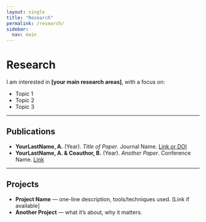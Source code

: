```yaml
---
layout: single
title: "Research"
permalink: /research/
sidebar:
  nav: main
---
```


# Research

I am interested in **[your main research areas]**, with a focus on:
- Topic 1
- Topic 2
- Topic 3

---

## Publications

- **YourLastName, A.** (Year). *Title of Paper*. Journal Name. [Link or DOI](https://example.com)
- **YourLastName, A. & Coauthor, B.** (Year). *Another Paper*. Conference Name. [Link](https://example.com)

---

## Projects

- **Project Name** — one-line description, tools/techniques used. [Link if available]
- **Another Project** — what it’s about, why it matters.
